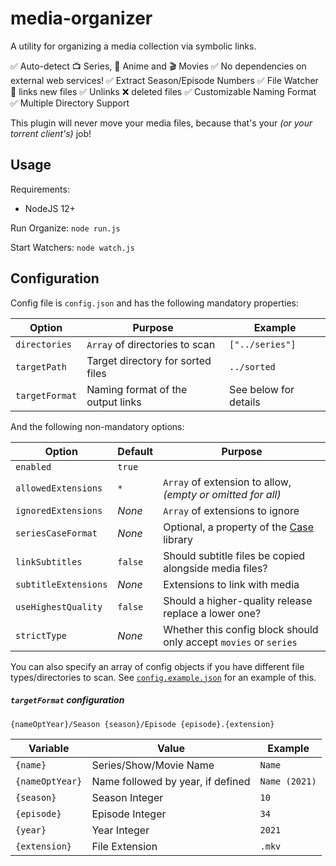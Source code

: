 # media-organizer

A utility for organizing a media collection via symbolic links.

✅ Auto-detect 📺 Series, 🐙 Anime and 🎬 Movies
✅ No dependencies on external web services!
✅ Extract Season/Episode Numbers
✅ File Watcher 👀 links new files
✅ Unlinks ❌ deleted files
✅ Customizable Naming Format
✅ Multiple Directory Support

This plugin will never move your media files, because that's your _(or your torrent client's)_ job!

## Usage

Requirements:

-   NodeJS 12+

Run Organize: `node run.js`

Start Watchers: `node watch.js`

## Configuration

Config file is `config.json` and has the following mandatory properties:

| Option         | Purpose                           | Example               |
| -------------- | --------------------------------- | --------------------- |
| `directories`  | `Array` of directories to scan    | `["../series"]`       |
| `targetPath`   | Target directory for sorted files | `../sorted`           |
| `targetFormat` | Naming format of the output links | See below for details |

And the following non-mandatory options:

| Option               | Default | Purpose                                                                        |
| -------------------- | ------- | ------------------------------------------------------------------------------ |
| `enabled`            | `true`  |                                                                                |
| `allowedExtensions`  | `*`     | `Array` of extension to allow, _(empty or omitted for all)_                    |
| `ignoredExtensions`  | _None_  | `Array` of extensions to ignore                                                |
| `seriesCaseFormat`   | _None_  | Optional, a property of the [Case](https://www.npmjs.com/package/case) library |
| `linkSubtitles`      | `false` | Should subtitle files be copied alongside media files?                         |
| `subtitleExtensions` | _None_  | Extensions to link with media                                                  |
| `useHighestQuality`  | `false` | Should a higher-quality release replace a lower one?                           |
| `strictType`         | _None_  | Whether this config block should only accept `movies` or `series`              |

You can also specify an array of config objects if you have different file types/directories to scan. See [`config.example.json`](config.example.json) for an example of this.

##### `targetFormat` configuration

`{nameOptYear}/Season {season}/Episode {episode}.{extension}`

| Variable        | Value                             | Example       |
| --------------- | --------------------------------- | ------------- |
| `{name}`        | Series/Show/Movie Name            | `Name`        |
| `{nameOptYear}` | Name followed by year, if defined | `Name (2021)` |
| `{season}`      | Season Integer                    | `10`          |
| `{episode}`     | Episode Integer                   | `34`          |
| `{year}`        | Year Integer                      | `2021`        |
| `{extension}`   | File Extension                    | `.mkv`        |
